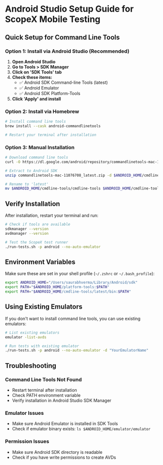 # Android Studio Setup Guide for ScopeX Mobile Testing

## Quick Setup for Command Line Tools

### Option 1: Install via Android Studio (Recommended)

1. **Open Android Studio**
2. **Go to Tools > SDK Manager**
3. **Click on 'SDK Tools' tab**
4. **Check these items:**
   - ✅ Android SDK Command-line Tools (latest)
   - ✅ Android Emulator
   - ✅ Android SDK Platform-Tools
5. **Click 'Apply' and install**

### Option 2: Install via Homebrew

```bash
# Install command line tools
brew install --cask android-commandlinetools

# Restart your terminal after installation
```

### Option 3: Manual Installation

```bash
# Download command line tools
curl -O https://dl.google.com/android/repository/commandlinetools-mac-11076708_latest.zip

# Extract to Android SDK
unzip commandlinetools-mac-11076708_latest.zip -d $ANDROID_HOME/cmdline-tools/

# Rename to 'latest'
mv $ANDROID_HOME/cmdline-tools/cmdline-tools $ANDROID_HOME/cmdline-tools/latest
```

## Verify Installation

After installation, restart your terminal and run:

```bash
# Check if tools are available
sdkmanager --version
avdmanager --version

# Test the ScopeX test runner
./run-tests.sh -p android --no-auto-emulator
```

## Environment Variables

Make sure these are set in your shell profile (`~/.zshrc` or `~/.bash_profile`):

```bash
export ANDROID_HOME="/Users/saurabhverma/Library/Android/sdk"
export PATH="$ANDROID_HOME/platform-tools:$PATH"
export PATH="$ANDROID_HOME/cmdline-tools/latest/bin:$PATH"
```

## Using Existing Emulators

If you don't want to install command line tools, you can use existing emulators:

```bash
# List existing emulators
emulator -list-avds

# Run tests with existing emulator
./run-tests.sh -p android --no-auto-emulator -d "YourEmulatorName"
```

## Troubleshooting

### Command Line Tools Not Found
- Restart terminal after installation
- Check PATH environment variable
- Verify installation in Android Studio SDK Manager

### Emulator Issues
- Make sure Android Emulator is installed in SDK Tools
- Check if emulator binary exists: `ls $ANDROID_HOME/emulator/emulator`

### Permission Issues
- Make sure Android SDK directory is readable
- Check if you have write permissions to create AVDs
